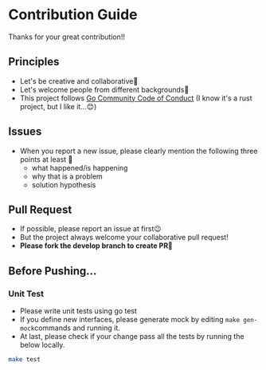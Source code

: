 # Contribution Guide

Thanks for your great contribution!!

## Principles

- Let's be creative and collaborative👶
- Let's welcome people from different backgrounds👶
- This project follows [Go Community Code of Conduct](https://go.dev/conduct) (I
  know it's a rust project, but I like it...😊)

## Issues

- When you report a new issue, please clearly mention the following three points
  at least 🎉
  - what happened/is happening
  - why that is a problem
  - solution hypothesis

## Pull Request

- If possible, please report an issue at first😉
- But the project always welcome your collaborative pull request!
- **Please fork the develop branch to create PR🎉**

## Before Pushing...

### Unit Test

- Please write unit tests using go test
- If you define new interfaces, please generate mock by editing
  `make gen-mock`commands and running it.
- At last, please check if your change pass all the tests by running the below
  locally.

```bash
make test
```
